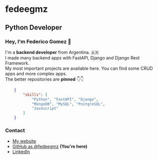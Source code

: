 # fedeegmz

## Python Developer

### Hey, I'm Federico Gomez 👋

I'm a **backend developer** from Argentina. 🇦🇷  
I made many backend apps with FastAPI, Django and Django Rest Framework.  
My most important projects are available here. You can find some CRUD apps and more complex apps.  
The better repositories are **pinned** 👇👇

```json
    {
        "skills": [
            "Python", "FastAPI", "Django",
            "MongoDB", "MySQL", "PostgreSQL",
            "Javascript"
        ]
    }
```

### Contact

- [My website](https://fedeegmz-lhheu6nfb-fedeegmz.vercel.app/)
- [GitHub as @fedeegmz](https://github.com/fedeegmz) **(You're here)**
- [LinkedIn](https://www.linkedin.com/in/federico00gomez/)
